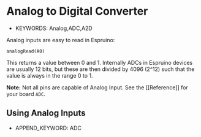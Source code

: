 <!--- Copyright (c) 2013 Gordon Williams, Pur3 Ltd. See the file LICENSE for copying permission. -->
Analog to Digital Converter
=======================

* KEYWORDS: Analog,ADC,A2D

Analog inputs are easy to read in Espruino:

```analogRead(A0)```

This returns a value between 0 and 1. Internally ADCs in Espruino devices are usually 12 bits, but these are then divided by 4096 (2^12) such that the value is always in the range 0 to 1.

**Note:** Not all pins are capable of Analog Input. See the [[Reference]] for your board ```ADC```.

Using Analog Inputs
------------------------

* APPEND_KEYWORD: ADC
